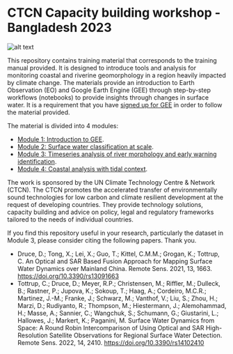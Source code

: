 # CTCN Capacity building workshop - Bangladesh 2023


![alt text](data/CTCN-readme-figure.png)


This repository contains training material that corresponds to the training manual provided. It is designed to introduce tools and analysis for monitoring coastal and riverine geomorphology in a region heavily impacted by climate change. The materials provide an introduction to Earth Observation (EO) and Google Earth Engine (GEE) through step-by-step workflows (notebooks) to provide insights through changes in surface water. It is a requirement that you have [signed up for GEE](https://signup.earthengine.google.com/) in order to follow the material provided.


The material is divided into 4 modules:
- [Module 1: Introduction to GEE](notebooks/module_1_GEE.ipynb).
- [Module 2: Surface water classification at scale](notebooks/module_2_surface_water.ipynb). 
- [Module 3: Timeseries analysis of river morphology and early warning identification](notebooks/module_3_rivers.ipynb).
- [Module 4: Coastal analysis with tidal context](notebooks/module_4_coasts.ipynb). 


The work is sponsored by the UN Climate Technology Centre & Network (CTCN). The CTCN promotes the accelerated transfer of environmentally sound technologies for low carbon and climate resilient development at the request of developing countries. They provide technology solutions, capacity building and advice on policy, legal and regulatory frameworks tailored to the needs of individual countries.


If you find this repository useful in your research, particularly the dataset in Module 3, please consider citing the following papers. Thank you.
- Druce, D.; Tong, X.; Lei, X.; Guo, T.; Kittel, C.M.M.; Grogan, K.; Tottrup, C. An Optical and SAR Based Fusion Approach for Mapping Surface Water Dynamics over Mainland China. Remote Sens. 2021, 13, 1663. https://doi.org/10.3390/rs13091663
- Tottrup, C.; Druce, D.; Meyer, R.P.; Christensen, M.; Riffler, M.; Dulleck, B.; Rastner, P.; Jupova, K.; Sokoup, T.; Haag, A.; Cordeiro, M.C.R.; Martinez, J.-M.; Franke, J.; Schwarz, M.; Vanthof, V.; Liu, S.; Zhou, H.; Marzi, D.; Rudiyanto, R.; Thompson, M.; Hiestermann, J.; Alemohammad, H.; Masse, A.; Sannier, C.; Wangchuk, S.; Schumann, G.; Giustarini, L.; Hallowes, J.; Markert, K.; Paganini, M. Surface Water Dynamics from Space: A Round Robin Intercomparison of Using Optical and SAR High-Resolution Satellite Observations for Regional Surface Water Detection. Remote Sens. 2022, 14, 2410. https://doi.org/10.3390/rs14102410
